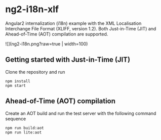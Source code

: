 # ng2-i18n-xlf
Angular2 internalization (i18n) example with the XML Localisation Interchange File Format (XLIFF, version 1.2).
Both Just-in-Time (JIT) and Ahead-of-Time (AOT) compilation are supported.

![](ng2-i18n.png?raw=true | width=100)


## Getting started with Just-in-Time (JIT)
Clone the repository and run

```
npm install
npm start
```

## Ahead-of-Time (AOT) compilation
Create an AOT build and run the test server with the following command sequence 
```
npm run build:aot
npm run lite:aot
```

